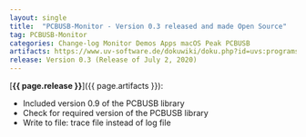 ```yaml
---
layout: single
title:  "PCBUSB-Monitor - Version 0.3 released and made Open Source"
tag: PCBUSB-Monitor
categories: Change-log Monitor Demos Apps macOS Peak PCBUSB
artifacts: https://www.uv-software.de/dokuwiki/doku.php?id=uvs:programs:maccan_monitor_app
release: Version 0.3 (Release of July 2, 2020)
---
```

[**{{ page.release }}**]({{ page.artifacts }}):

- Included version 0.9 of the PCBUSB library
- Check for required version of the PCBUSB library
- Write to file: trace file instead of log file
